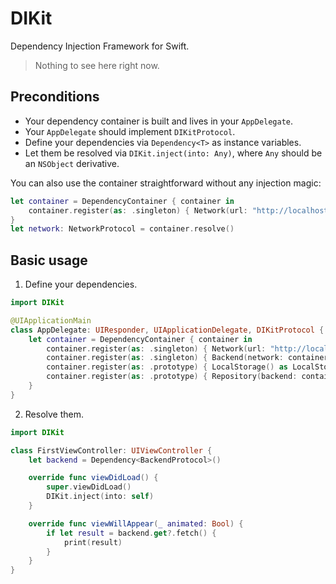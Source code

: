 # DIKit

Dependency Injection Framework for Swift.

> Nothing to see here right now.

## Preconditions

- Your dependency container is built and lives in your `AppDelegate`.
- Your `AppDelegate` should implement `DIKitProtocol`.
- Define your dependencies via `Dependency<T>` as instance variables.
- Let them be resolved via `DIKit.inject(into: Any)`, where `Any` should be an `NSObject` derivative.

You can also use the container straightforward without any injection magic:

```swift
let container = DependencyContainer { container in
    container.register(as: .singleton) { Network(url: "http://localhost") as NetworkProtocol }
}
let network: NetworkProtocol = container.resolve()
```

## Basic usage

1. Define your dependencies.

```swift
import DIKit

@UIApplicationMain
class AppDelegate: UIResponder, UIApplicationDelegate, DIKitProtocol {
    let container = DependencyContainer { container in
        container.register(as: .singleton) { Network(url: "http://localhost") as NetworkProtocol }
        container.register(as: .singleton) { Backend(network: container.resolve()) as BackendProtocol }
        container.register(as: .prototype) { LocalStorage() as LocalStorageProtocol }
        container.register(as: .prototype) { Repository(backend: container.resolve(), storage: container.resolve()) as RepositoryProtocol }
    }
}

```

2. Resolve them.

```swift
import DIKit

class FirstViewController: UIViewController {
    let backend = Dependency<BackendProtocol>()

    override func viewDidLoad() {
        super.viewDidLoad()
        DIKit.inject(into: self)
    }

    override func viewWillAppear(_ animated: Bool) {
        if let result = backend.get?.fetch() {
            print(result)
        }
    }
}
```
